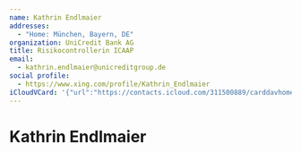 ```yaml
---
name: Kathrin Endlmaier
addresses:
  - "Home: München, Bayern, DE"
organization: UniCredit Bank AG
title: Risikocontrollerin ICAAP
email:
  - kathrin.endlmaier@unicreditgroup.de
social profile:
  - https://www.xing.com/profile/Kathrin_Endlmaier
iCloudVCard: '{"url":"https://contacts.icloud.com/311500889/carddavhome/card/YjkwZjQ3ODYtMDhlYi00MzJmLWJiMjQtNDI0ZmMwNTljYTVm.vcf","etag":"\"kmfheesu\"","data":"BEGIN:VCARD\r\nVERSION:3.0\r\nFN:\r\nN:Endlmaier;Kathrin;;;\r\nUID:b90f4786-08eb-432f-bb24-424fc059ca5f\r\nADR;TYPE=HOME:;;;München;Bayern;;DE;\r\nitem1.X-ABLABEL:Work\r\nitem2.X-ABLABEL:Work\r\nitem0.X-ABLABEL:xing\r\nPRODID:ez-vcard 0.9.13-fc\r\nREV:2025-04-03T22:05:00Z\r\nORG:UniCredit Bank AG;\r\nTITLE:Risikocontrollerin ICAAP\r\nEMAIL;TYPE=PREF:kathrin.endlmaier@unicreditgroup.de\r\n;TYPE=jpeg;VALUE=uri:https://gateway.icloud.com/contacts/311500889/ck/card/\r\n a056f913073a290c78693747af4dccf6\r\nitem0.X-SOCIALPROFILE;X-USER=Kathrin_Endlmaier:https://www.xing.com/profile\r\n /Kathrin_Endlmaier\r\nEND:VCARD"}'
---
```

# Kathrin Endlmaier